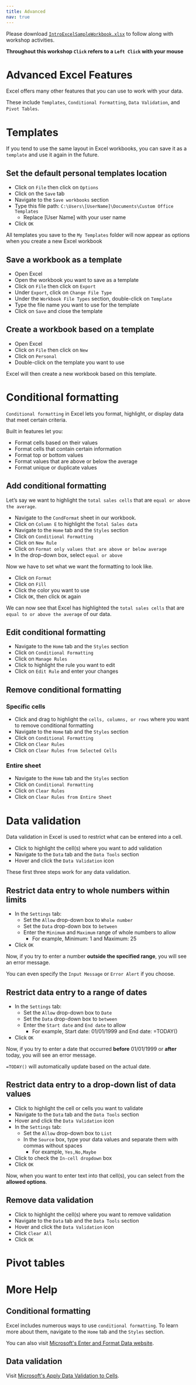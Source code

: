 ```yaml
---
title: Advanced
nav: true
---
```

Please download <a href="images/IntroExcelSampleWorkbook.xlsx" target="_blank">`IntroExcelSampleWorkbook.xlsx`</a> to follow along with workshop activities.

**Throughout this workshop `Click` refers to a `Left Click` with your mouse**

# Advanced Excel Features

Excel offers many other features that you can use to work with your data.

These include `Templates`, `Conditional Formatting`, `Data Validation`, and `Pivot Tables`.

# Templates

If you tend to use the same layout in Excel workbooks, you can save it as a `template` and use it again in the future.

## Set the default personal templates location
* Click on `File` then click on `Options`
* Click on the `Save` tab
* Navigate to the `Save workbooks` section
* Type this file path: `C:\Users\[UserName]\Documents\Custom Office Templates`
  * Replace [User Name] with your user name
* Click `OK`

All templates you save to the `My Templates` folder will now appear as options when you create a new Excel workbook

## Save a workbook as a template
* Open Excel
* Open the workbook you want to save as a template
* Click on `File` then click on `Export`
* Under `Export`, click on `Change File Type`
* Under the `Workbook File Types` section, double-click on `Template`
* Type the file name you want to use for the template
* Click on `Save` and close the template

## Create a workbook based on a template
* Open Excel
* Click on `File` then click on `New`
* Click on `Personal`
* Double-click on the template you want to use

Excel will then create a new workbook based on this template.

# Conditional formatting

`Conditional formatting` in Excel lets you format, highlight, or display data that meet certain criteria.

Built in features let you:
* Format cells based on their values
* Format cells that contain certain information
* Format top or bottom values
* Format values that are above or below the average
* Format unique or duplicate values

## Add conditional formatting

Let’s say we want to highlight the `total sales cells` that are `equal or above the average`.
* Navigate to the `CondFormat` sheet in our workbook.
* Click on `Column E` to highlight the `Total Sales data`
* Navigate to the `Home` tab and the `Styles` section
* Click on `Conditional Formatting`
* Click on `New Rule`
* Click on `Format only values that are above or below average`
* In the drop-down box, select `equal or above`

Now we have to set what we want the formatting to look like.
* Click on `Format`
* Click on `Fill`
* Click the color you want to use
* Click `OK`, then click `OK` again

We can now see that Excel has highlighted the `total sales cells` that are `equal to or above the average` of our data.

## Edit conditional formatting
* Navigate to the `Home` tab and the `Styles` section
* Click on `Conditional Formatting`
* Click on `Manage Rules`
* Click to highlight the rule you want to edit
* Click on `Edit Rule` and enter your changes

## Remove conditional formatting

### Specific cells
* Click and drag to highlight the `cells, columns, or rows` where you want to remove conditional formatting
* Navigate to the `Home` tab and the `Styles` section
* Click on `Conditional Formatting`
* Click on `Clear Rules` 
* Click on `Clear Rules from Selected Cells`

### Entire sheet
* Navigate to the `Home` tab and the `Styles` section
* Click on `Conditional Formatting`
* Click on `Clear Rules` 
* Click on `Clear Rules from Entire Sheet`

# Data validation

Data validation in Excel is used to restrict what can be entered into a cell.

* Click to highlight the cell(s) where you want to add validation
* Navigate to the `Data` tab and the `Data Tools` section
* Hover and click the `Data Validation` icon

These first three steps work for any data validation.

## Restrict data entry to whole numbers within limits
* In the `Settings` tab:
  * Set the `Allow` drop-down box to `Whole number`
  * Set the `Data` drop-down box to `between`
  * Enter the `Minimum` and `Maximum` range of whole numbers to allow
    * For example, Minimum: 1 and Maximum: 25
* Click `OK`

Now, if you try to enter a number **outside the specified range**, you will see an error message.

You can even specify the `Input Message` or `Error Alert` if you choose.

## Restrict data entry to a range of dates
* In the `Settings` tab:
  * Set the `Allow` drop-down box to `Date`
  * Set the `Data` drop-down box to `between`
  * Enter the `Start date` and `End date` to allow
    * For example, Start date: 01/01/1999 and End date: =TODAY()
* Click `OK`

Now, if you try to enter a date that occurred **before** 01/01/1999 or **after** today, you will see an error message.

`=TODAY()` will automatically update based on the actual date.

## Restrict data entry to a drop-down list of data values
* Click to highlight the cell or cells you want to validate
* Navigate to the `Data` tab and the `Data Tools` section
* Hover and click the `Data Validation` icon
* In the `Settings` tab:
  * Set the `Allow` drop-down box to `List`
  * In the `Source` box, type your data values and separate them with commas without spaces
    * For example, `Yes,No,Maybe`
* Click to check the `In-cell dropdown` box
* Click `OK`

Now, when you want to enter text into that cell(s), you can select from the **allowed options**.

## Remove data validation 	
* Click to highlight the cell(s) where you want to remove validation
* Navigate to the `Data` tab and the `Data Tools` section
* Hover and click the `Data Validation` icon
* Click `Clear All`
* Click `OK`

# Pivot tables

# More Help
## Conditional formatting
Excel includes numerous ways to use `conditional formatting`. To learn more about them, navigate to the `Home` tab and the `Styles` section. 

You can also visit <a href="https://support.office.com/en-us/article/Enter-and-format-data-fef13169-0a84-4b92-a5ab-d856b0d7c1f7#ID0EAABAAA=Conditional_formatting" target="_blank">Microsoft's Enter and Format Data website</a>.

## Data validation
Visit <a href="https://support.office.com/en-us/article/apply-data-validation-to-cells-29fecbcc-d1b9-42c1-9d76-eff3ce5f7249" target="_blank">Microsoft's Apply Data Validation to Cells</a>.